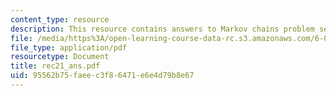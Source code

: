 ```yaml
---
content_type: resource
description: This resource contains answers to Markov chains problem set.
file: /media/https%3A/open-learning-course-data-rc.s3.amazonaws.com/6-041-probabilistic-systems-analysis-and-applied-probability-spring-2006/95562b75faeec3f86471e6e4d79b8e67_rec21_ans.pdf
file_type: application/pdf
resourcetype: Document
title: rec21_ans.pdf
uid: 95562b75-faee-c3f8-6471-e6e4d79b8e67
---
```

